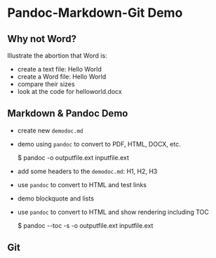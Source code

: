 # Pandoc-Markdown-Git Demo

## Why not Word?

Illustrate the abortion that Word is:

* create a text file: Hello World
* create a Word file: Hello World
* compare their sizes
* look at the code for helloworld.docx


## Markdown & Pandoc Demo

* create new `demodoc.md`
* demo using `pandoc` to convert to PDF, HTML, DOCX, etc.

	$ pandoc -o outputfile.ext inputfile.ext

* add some headers to the `demodoc.md`: H1, H2, H3
* use `pandoc` to convert to HTML and test links
* demo blockquote and lists
* use `pandoc` to convert to HTML and show rendering including TOC

	$ pandoc --toc -s -o outputfile.ext inputfile.ext

## Git
